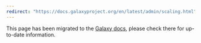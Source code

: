 ```yaml
---
redirect: "https://docs.galaxyproject.org/en/latest/admin/scaling.html"
---
```


This page has been migrated to the [Galaxy docs](https://docs.galaxyproject.org/en/latest/admin/scaling.html), please check there for up-to-date information.

